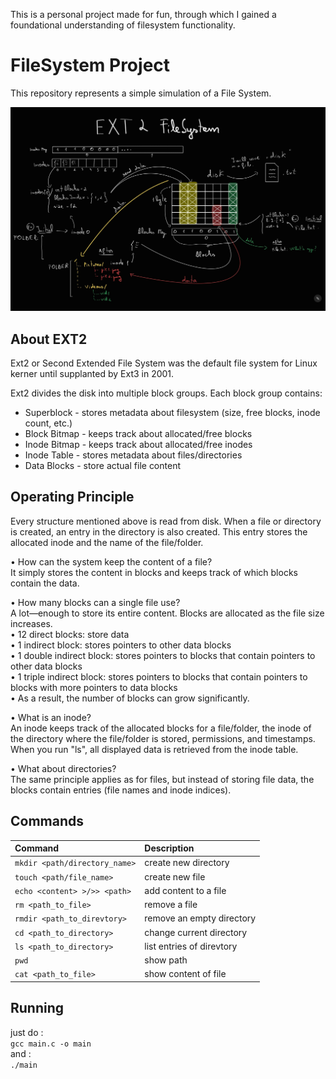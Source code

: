 This is a personal project made for fun, through which I gained a foundational understanding of filesystem functionality. 

# FileSystem Project
This repository represents a simple simulation of a File System.

![operating_principle](poza.jpg)

## About EXT2
Ext2 or Second Extended File System was the default file system for Linux kerner until supplanted by Ext3 in 2001.

Ext2 divides the disk into multiple block groups. Each block group contains:
- Superblock - stores metadata about filesystem (size, free blocks, inode count, etc.)
- Block Bitmap - keeps track about allocated/free blocks
- Inode Bitmap - keeps track about allocated/free inodes
- Inode Table - stores metadata about files/directories
- Data Blocks - store actual file content

## Operating Principle
Every structure mentioned above is read from disk. When a file or directory is created, an entry in the directory is also created. This entry stores the allocated inode and the name of the file/folder.

• How can the system keep the content of a file?  
It simply stores the content in blocks and keeps track of which blocks contain the data.

• How many blocks can a single file use?  
A lot—enough to store its entire content. Blocks are allocated as the file size increases.  
• 12 direct blocks: store data  
• 1 indirect block: stores pointers to other data blocks  
• 1 double indirect block: stores pointers to blocks that contain pointers to other data blocks  
• 1 triple indirect block: stores pointers to blocks that contain pointers to blocks with more pointers to data blocks  
• As a result, the number of blocks can grow significantly.

• What is an inode?  
An inode keeps track of the allocated blocks for a file/folder, the inode of the directory where the file/folder is stored, permissions, and timestamps. When you run "ls", all displayed data is retrieved from the inode table.

• What about directories?  
The same principle applies as for files, but instead of storing file data, the blocks contain entries (file names and inode indices).

## Commands
| Command                     | Description                |
|:----------------------------|:---------------------------|
|`mkdir <path/directory_name>`| create new directory       |
|`touch <path/file_name>`     | create new file            |
|`echo <content> >/>> <path>` | add content to a file      |
|`rm <path_to_file>`          | remove a file              |
|`rmdir <path_to_direvtory>`  | remove an empty directory  |
|`cd <path_to_directory>`     | change current directory   |
|`ls <path_to_directory>`     | list entries of direvtory  |
|`pwd`                        | show path                  |
|`cat <path_to_file>`         | show content of file       |


## Running
just do :  
`gcc main.c -o main`  
and :  
`./main`
